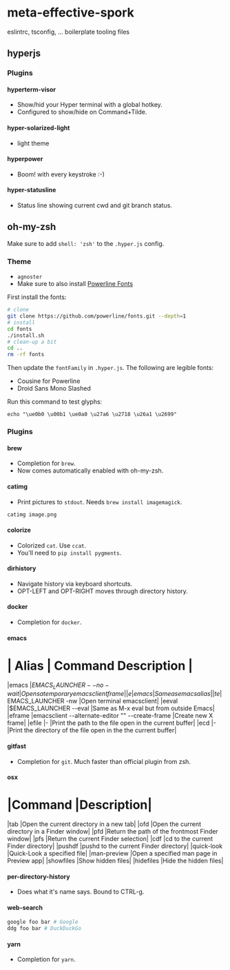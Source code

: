 # meta-effective-spork

eslintrc, tsconfig, ... boilerplate tooling files

## hyperjs
### Plugins
#### hyperterm-visor
- Show/hid your Hyper terminal with a global hotkey.
- Configured to show/hide on Command+Tilde.
#### hyper-solarized-light
- light theme
#### hyperpower 
- Boom! with every keystroke :-)
#### hyper-statusline
- Status line showing current cwd and git branch status.

## oh-my-zsh
Make sure to add `shell: 'zsh'` to the `.hyper.js` config. 
### Theme
- `agnoster`
- Make sure to also install [Powerline
  Fonts](https://github.com/powerline/fonts)

First install the fonts:
```zsh
# clone
git clone https://github.com/powerline/fonts.git --depth=1
# install
cd fonts
./install.sh
# clean-up a bit
cd ..
rm -rf fonts
```

Then update the `fontFamily` in `.hyper.js`. The following are legible fonts:
- Cousine for Powerline
- Droid Sans Mono Slashed 

Run this command to test glyphs:
```
echo "\ue0b0 \u00b1 \ue0a0 \u27a6 \u2718 \u26a1 \u2699"
```
### Plugins
#### brew
- Completion for `brew`.
- Now comes automatically enabled with oh-my-zsh.
#### catimg
- Print pictures to `stdout`. Needs `brew install imagemagick`.
```zsh
catimg image.png
```
#### colorize
- Colorized `cat`. Use `ccat`.
- You'll need to `pip install pygments`.
#### dirhistory
- Navigate history via keyboard shortcuts.
- OPT-LEFT and OPT-RIGHT moves through directory history.
#### docker
- Completion for `docker`.
#### emacs
| Alias | Command	Description |
=========================================
|emacs	|$EMACS_LAUNCHER --no-wait	|Opens a temporary emacsclient frame|
|e	|emacs	|Same as emacs alias|
|te	|$EMACS_LAUNCHER -nw	|Open terminal emacsclient|
|eeval	|$EMACS_LAUNCHER --eval	|Same as M-x eval but from outside Emacs|
|eframe	|emacsclient --alternate-editor "" --create-frame	|Create new X frame|
|efile	|-	|Print the path to the file open in the current buffer|
|ecd	|-	|Print the directory of the file open in the the current buffer|
#### gitfast
- Completion for `git`. Much faster than official plugin from zsh.
#### osx
|Command	|Description|
===============================
|tab	|Open the current directory in a new tab|
|ofd	|Open the current directory in a Finder window|
|pfd	|Return the path of the frontmost Finder window|
|pfs	|Return the current Finder selection|
|cdf	|cd to the current Finder directory|
|pushdf	|pushd to the current Finder directory|
|quick-look	|Quick-Look a specified file|
|man-preview	|Open a specified man page in Preview app|
|showfiles	|Show hidden files|
|hidefiles	|Hide the hidden files|
#### per-directory-history
- Does what it's name says. Bound to CTRL-g.
#### web-search
```zsh
google foo bar # Google
ddg foo bar # DuckDuckGo
```
#### yarn
- Completion for `yarn`.
